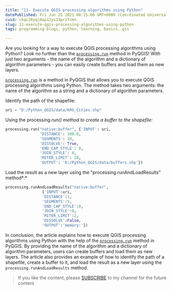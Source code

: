 ```yaml
---
title: "11- Execute QGIS processing algorithms using Python"
datePublished: Fri Jun 25 2021 08:15:00 GMT+0000 (Coordinated Universal Time)
cuid: ckqc26yqj0ap12ys13pr27cmn
slug: 11-execute-qgis-processing-algorithms-using-python
tags: programming-blogs, python, learning, basics, gis

---
```


Are you looking for a way to execute QGIS processing algorithms using Python? Look no further than the [`processing.run`](http://processing.run) method in PyQGIS! With just two arguments - the name of the algorithm and a dictionary of algorithm parameters - you can easily create buffers and load them as new layers.

[`processing.run`](http://processing.run) is a method in PyQGIS that allows you to execute QGIS processing algorithms using Python. The method takes two arguments: the name of the algorithm as a string and a dictionary of algorithm parameters.

Identify the path of the shapefile:

```python
uri = "D:/Python_QGIS/data/KRG_Cities.shp"
```

Using the processing.*run() method to create a buffer to the shapefile:*

```python
processing.run("native:buffer", {'INPUT': uri,
               'DISTANCE': 100.0,
               'SEGMENTS': 10,
               'DISSOLVE': True,
               'END_CAP_STYLE': 0,
               'JOIN_STYLE': 0,
               'MITER_LIMIT': 10,
               'OUTPUT': 'D:/Python_QGIS/data/buffers.shp'})
```

Load the result as a new layer using the "processing.runAndLoadResults" method*:*

```python
processing.runAndLoadResults("native:buffer", 
                {'INPUT':uri,
                'DISTANCE':1,
                'SEGMENTS':5,
                'END_CAP_STYLE':0,
                'JOIN_STYLE':0,
                'MITER_LIMIT':2,
                'DISSOLVE':False,
                'OUTPUT':'memory:'})
```

In conclusion, the article explains how to execute QGIS processing algorithms using Python with the help of the [`processing.run`](http://processing.run) method in PyQGIS. By providing the name of the algorithm and a dictionary of algorithm parameters, users can create buffers and load them as new layers. The article also provides an example of how to identify the path of a shapefile, create a buffer to it, and load the result as a new layer using the `processing.runAndLoadResults` method.

> If you like the content, please [SUBSCRIBE](https://www.youtube.com/channel/UCpbWlHEqBSnJb6i4UemXQpA?sub_confirmation=1) to my channel for the future content